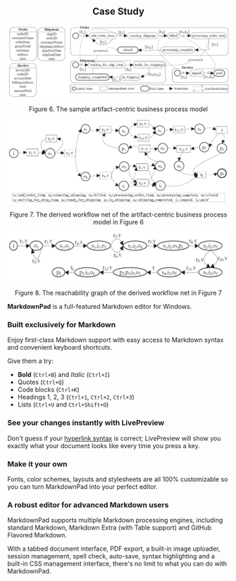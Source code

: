 ## <center>**Case Study**</center>
![figure6](https://github.com/GuoshengKang/BS-APM/blob/master/images/figure6.png)
<center>Figure 6. The sample artifact-centric business process model</center>

![figure7](https://github.com/GuoshengKang/BS-APM/blob/master/images/figure7.png)
<center>Figure 7. The derived workflow net of the artifact-centric business process model in Figure 6</center>

![figure8](https://github.com/GuoshengKang/BS-APM/blob/master/images/figure8.png)
<center>Figure 8. The reachability graph of the derived workflow net in Figure 7</center>

**MarkdownPad** is a full-featured Markdown editor for Windows.

### Built exclusively for Markdown ###

Enjoy first-class Markdown support with easy access to  Markdown syntax and convenient keyboard shortcuts.

Give them a try:

- **Bold** (`Ctrl+B`) and *Italic* (`Ctrl+I`)
- Quotes (`Ctrl+Q`)
- Code blocks (`Ctrl+K`)
- Headings 1, 2, 3 (`Ctrl+1`, `Ctrl+2`, `Ctrl+3`)
- Lists (`Ctrl+U` and `Ctrl+Shift+O`)

### See your changes instantly with LivePreview ###

Don't guess if your [hyperlink syntax](http://markdownpad.com) is correct; LivePreview will show you exactly what your document looks like every time you press a key.

### Make it your own ###

Fonts, color schemes, layouts and stylesheets are all 100% customizable so you can turn MarkdownPad into your perfect editor.

### A robust editor for advanced Markdown users ###

MarkdownPad supports multiple Markdown processing engines, including standard Markdown, Markdown Extra (with Table support) and GitHub Flavored Markdown.

With a tabbed document interface, PDF export, a built-in image uploader, session management, spell check, auto-save, syntax highlighting and a built-in CSS management interface, there's no limit to what you can do with MarkdownPad.
